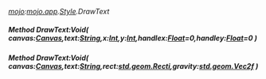 _[mojo](../../modules/mojo/mojo-module.md):[mojo.app](../../modules/mojo/mojo-app.md).[Style](../../modules/mojo/mojo-app-style.md).DrawText_
##### Method DrawText:Void( canvas:[Canvas](../../modules/mojo/mojo-graphics-canvas.md),text:[String](../../modules/wonkey/wonkey-types-string.md),x:[Int](../../modules/wonkey/wonkey-types-int.md),y:[Int](../../modules/wonkey/wonkey-types-int.md),handlex:[Float](../../modules/wonkey/wonkey-types-float.md)=0,handley:[Float](../../modules/wonkey/wonkey-types-float.md)=0 )
##### Method DrawText:Void( canvas:[Canvas](../../modules/mojo/mojo-graphics-canvas.md),text:[String](../../modules/wonkey/wonkey-types-string.md),rect:[std.geom.Recti](../../modules/std/std-geom-recti.md),gravity:[std.geom.Vec2f](../../modules/std/std-geom-vec2f.md) )
